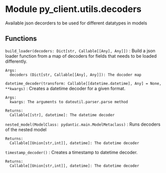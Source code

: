 Module py_client.utils.decoders
===============================
Available json decorders to be used for different datatypes in models

Functions
---------

    
`build_loader(decoders: Dict[str, Callable[[Any], Any]])`
:   Build a json loader function from a map of decoders for fields that needs to be loaded differently.
    
    Args:
      decoders (Dict[str, Callable[[Any], Any]]): The docoder map

    
`datetime_decoder(transform: Callable[[datetime.datetime], Any] = None, **kwargs)`
:   Creates a datetime decoder for a given format.
    
    Args:
      kwargs: The arguments to dateutil.parser.parse method
    
    Returns:
      Callable[[str], datetime]: The datetime decoder

    
`nested_model(ModelClass: pydantic.main.ModelMetaclass)`
:   Runs decoders of the nested model
    
    Returns:
      Callable[[Union[str,int]], datetime]: The datetime decoder

    
`timestamp_decoder()`
:   Creates a timestamp to datetime decoder.
    
    Returns:
      Callable[[Union[str,int]], datetime]: The datetime decoder